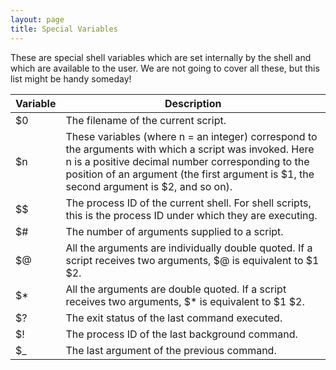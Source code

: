 ```yaml
---
layout: page
title: Special Variables
---
```


These are special shell variables which are set internally by the shell and which are available to the user. We are not going to cover all these, but this list might be handy someday!

| Variable | Description |
|----------|------------------|
| $0 | The filename of the current script. |
| $n | These variables (where n = an integer) correspond to the arguments with which a script was invoked. Here n is a positive decimal number corresponding to the position of an argument (the first argument is $1, the second argument is $2, and so on). |
| $$ | The process ID of the current shell. For shell scripts, this is the process ID under which they are executing. |
| $# | The number of arguments supplied to a script. |
| $@ | All the arguments are individually double quoted. If a script receives two arguments, $@ is equivalent to $1 $2. |
| $* | All the arguments are double quoted. If a script receives two arguments, $* is equivalent to $1 $2. |
| $? | The exit status of the last command executed. |
| $! | The process ID of the last background command. |
| $_ | The last argument of the previous command. |
